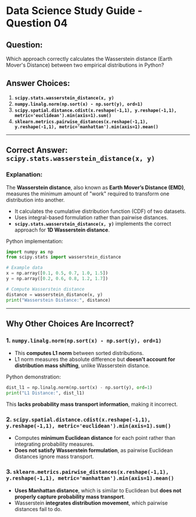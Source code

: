# Data Science Study Guide - Question 04

## **Question:**
Which approach correctly calculates the Wasserstein distance (Earth Mover's Distance) between two empirical distributions in Python?

## **Answer Choices:**
1. **`scipy.stats.wasserstein_distance(x, y)`**  
2. **`numpy.linalg.norm(np.sort(x) - np.sort(y), ord=1)`**  
3. **`scipy.spatial.distance.cdist(x.reshape(-1,1), y.reshape(-1,1), metric='euclidean').min(axis=1).sum()`**  
4. **`sklearn.metrics.pairwise_distances(x.reshape(-1,1), y.reshape(-1,1), metric='manhattan').min(axis=1).mean()`**  

---

## **Correct Answer:** `scipy.stats.wasserstein_distance(x, y)`

### **Explanation:**
The **Wasserstein distance**, also known as **Earth Mover’s Distance (EMD)**, measures the minimum amount of "work" required to transform one distribution into another.  
- It calculates the cumulative distribution function (CDF) of two datasets.
- Uses integral-based formulation rather than pairwise distances.
- **`scipy.stats.wasserstein_distance(x, y)`** implements the correct approach for **1D Wasserstein distance**.

Python implementation:
```python
import numpy as np
from scipy.stats import wasserstein_distance

# Example data
x = np.array([0.1, 0.5, 0.7, 1.0, 1.5])
y = np.array([0.2, 0.6, 0.8, 1.2, 1.7])

# Compute Wasserstein distance
distance = wasserstein_distance(x, y)
print("Wasserstein Distance:", distance)
```

---

## **Why Other Choices Are Incorrect?**
### **1. `numpy.linalg.norm(np.sort(x) - np.sort(y), ord=1)`**
- This **computes L1 norm** between sorted distributions.
- L1 norm measures the absolute difference but **doesn't account for distribution mass shifting**, unlike Wasserstein distance.

Python demonstration:
```python
dist_l1 = np.linalg.norm(np.sort(x) - np.sort(y), ord=1)
print("L1 Distance:", dist_l1)
```
This **lacks probability mass transport information**, making it incorrect.

### **2. `scipy.spatial.distance.cdist(x.reshape(-1,1), y.reshape(-1,1), metric='euclidean').min(axis=1).sum()`**
- Computes **minimum Euclidean distance** for each point rather than integrating probability measures.
- **Does not satisfy Wasserstein formulation**, as pairwise Euclidean distances ignore mass transport.

### **3. `sklearn.metrics.pairwise_distances(x.reshape(-1,1), y.reshape(-1,1), metric='manhattan').min(axis=1).mean()`**
- **Uses Manhattan distance**, which is similar to Euclidean but **does not properly capture probability mass transport**.
- Wasserstein **integrates distribution movement**, which pairwise distances fail to do.

